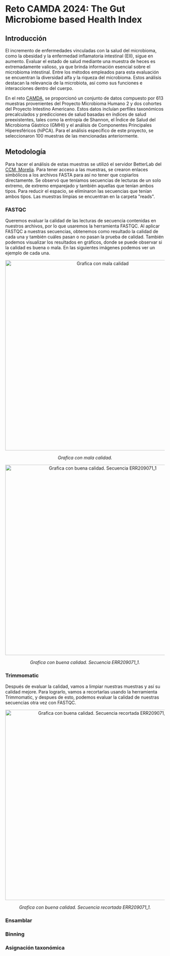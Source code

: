 # Reto CAMDA 2024: The Gut Microbiome based Health Index

## Introducción
El incremento de enfermedades vinculadas con la salud del microbioma, como la obesidad y la enfermedad inflamatoria intestinal (EII), sigue en aumento. Evaluar el estado de salud mediante una muestra de heces es extremadamente valioso, ya que brinda información esencial sobre el microbioma intestinal. Entre los métodos empleados para esta evaluación se encuentran la diversidad alfa y la riqueza del microbioma. Estos análisis destacan la relevancia de la microbiota, así como sus funciones e interacciones dentro del cuerpo.

En el reto [CAMDA](https://bipress.boku.ac.at/camda-play/the-camda-contest-challenges/), se proporcionó un conjunto de datos compuesto por 613 muestras provenientes del Proyecto Microbioma Humano 2 y dos cohortes del Proyecto Intestino Americano. Estos datos incluían perfiles taxonómicos precalculados y predicciones de salud basadas en índices de salud preexistentes, tales como la entropía de Shannon, el Índice de Salud del Microbioma Gástrico (GMHI) y el análisis de Componentes Principales Hiperesféricos (hiPCA). 
Para el análisis específico de este proyecto, se seleccionaron 100 muestras de las mencionadas anteriormente. 

## Metodología 
Para hacer el análisis de estas muestras se utilizó el servidor BetterLab del [CCM, Morelia](https://www.matmor.unam.mx/). Para tener acceso a las muestras, se crearon enlaces simbólicos a los archivos FASTA para así no tener que copiarlos directamente. Se observó que teníamos secuencias de lecturas de un solo extremo, de extremo emparejado y también aquellas que tenían ambos tipos. Para reducir el espacio, se eliminaron las secuencias que tenían ambos tipos. Las muestras limpias se encuentran en la carpeta "reads".

### FASTQC
Queremos evaluar la calidad de las lecturas de secuencia contenidas en nuestros archivos, por lo que usaremos la herramienta FASTQC. Al aplicar FASTQC a nuestras secuencias, obtenemos como resultado la calidad de cada una y también cuáles pasan o no pasan la prueba de calidad. También podemos visualizar los resultados en gráficos, donde se puede observar si la calidad es buena o mala. En las siguientes imágenes podemos ver un ejemplo de cada una.

<div align="center">
  <img src="https://github.com/marielaAriass/MetagenomicsProject/assets/100146837/0acc33af-49d1-4839-8e39-a134e11829cf" alt="Grafica con mala calidad" width="600"/>
  <p><em>Grafica con mala calidad.</em></p>
</div>  

<div align="center">
  <img src="https://github.com/marielaAriass/MetagenomicsProject/assets/100146837/3e113f49-84df-4874-86a0-73c38cede785" alt="Grafica con buena calidad. Secuencia ERR209071_1" width="600"/>
  <p><em>Grafica con buena calidad. Secuencia ERR209071_1.</em></p>
</div>  

### Trimmomatic
Después de evaluar la calidad, vamos a limpiar nuestras muestras y así su calidad mejore. Para lograrlo, vamos a recortarlas usando la herramienta Trimmomatic, y despues de esto, podemos evaluar la calidad de nuestras secuencias otra vez con FASTQC. 

<div align="center">
  <img src="https://github.com/marielaAriass/MetagenomicsProject/assets/100146837/752620d1-6a93-4737-883a-7491eb402799" alt="Grafica con buena calidad. Secuencia recortada ERR209071_1" width="600"/>
  <p><em>Grafica con buena calidad. Secuencia recortada ERR209071_1.</em></p>
</div>  

### Ensamblar
### Binning
### Asignación taxonómica


